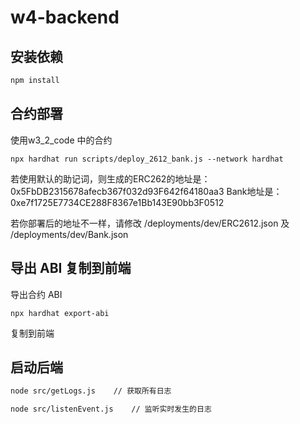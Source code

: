 
# w4-backend

## 安装依赖

```sh
npm install
```

## 合约部署
使用w3_2_code 中的合约

```
npx hardhat run scripts/deploy_2612_bank.js --network hardhat 

```

若使用默认的助记词，则生成的ERC262的地址是：0x5FbDB2315678afecb367f032d93F642f64180aa3
Bank地址是：0xe7f1725E7734CE288F8367e1Bb143E90bb3F0512



若你部署后的地址不一样，请修改 /deployments/dev/ERC2612.json 及  /deployments/dev/Bank.json

## 导出 ABI 复制到前端

 导出合约 ABI

```
npx hardhat export-abi
```

复制到前端

## 启动后端

```sh
node src/getLogs.js    // 获取所有日志
```


```sh
node src/listenEvent.js    // 监听实时发生的日志
```
